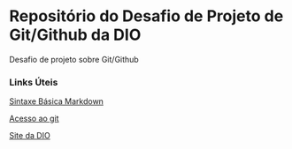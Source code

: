 # Repositório do Desafio de Projeto de Git/Github da DIO
Desafio de projeto sobre Git/Github

### Links Úteis

[Sintaxe Básica Markdown](https://www.markdownguide.org/basic-syntax/)

[Acesso ao git](https://git-scm.com/download/win)

[Site da DIO](https://www.dio.me/)



